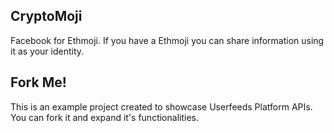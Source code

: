 ## CryptoMoji

Facebook for Ethmoji. If you have a Ethmoji you can share information using it as your identity.

## Fork Me!

This is an example project created to showcase Userfeeds Platform APIs. You can fork it and expand it's functionalities.
